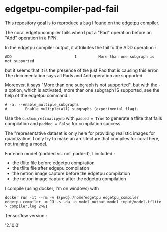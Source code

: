 # edgetpu-compiler-pad-fail

This repository goal is to reproduce a bug I found on the edgetpu compiler.

The coral edgetpucompiler fails when I put a "Pad" operation before an "Add" operation in a FPN.

In the edgetpu compiler output, it attributes the fail to the ADD operation : 
```
ADD                            1          More than one subgraph is not supported
```
but it seems that it is the presence of the just Pad that is causing this error.
The documentation says all Pads and Add operation are supported.

Moreover, it says "More than one subgraph is not supported", but with the -a option, which is activated, more than one subgraph IS supported, see the help of the edgetpu command :
```
# -a, --enable_multiple_subgraphs
#        Enable multiple(all) subgraphs (experimental flag).
```

Use the `custom_retina.ipynb` with `padded = True` to generate a tflite that fails compilation and `padded = False` for compilation success.

The "representative dataset is only here for providing realistic images for quantization.
I only try to make an architecture that compiles for coral here, not training a model.


For each model (padded vs. not_padded), I included : 

 - the tflite file before edgetpu compilation
 - the tflite file after edgepu compilation
 - the netron image capture before the edgetpu compilation
 - the netron image capture after the edgetpu compilation


I compile (using docker, I'm on windows) with 

```
docker run -it --rm -v ${pwd}:/home/edgetpu edgetpu_compiler edgetpu_compiler -m 13 -s -da -o model_output model_input/model.tflite > compiler.log 2>&1
```

Tensorflow version : 

'2.10.0'
